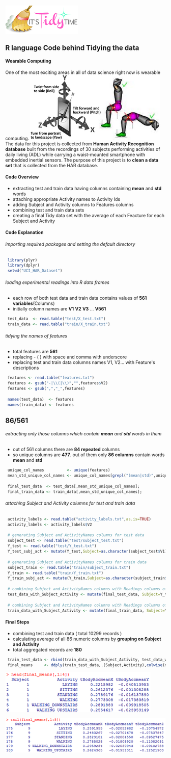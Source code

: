 ![tidy](/images/tidy_time.png)
## R language Code behind Tidying the data

#### Wearable Computing
One of the most exciting areas in all of data science right now is wearable computing. 
![PhoneMotion](/images/phone_motion.png)
The data for this project is collected from **Human Activity Recognition database** built from the recordings of 30 subjects performing activities of daily living (ADL) while carrying a waist-mounted smartphone with embedded inertial sensors. The purpose of this project is to **clean a data set** that is collected from the HAR database.

#### Code Overview
* extracting test and train data having columns containing **mean** and **std** words
* attaching appropriate Activity names to Activity Ids
* adding Subject and Activity columns to Features columns
* combining test and train data sets
* creating a final Tidy data set with the average of each Feacture for each Subject and Activity

#### Code Explanation

###### importing required packages and setting the default directory
~~~R
 library(plyr)
 library(dplyr)
 setwd("UCI_HAR_Dataset")                 
~~~

###### loading experimental readings into R data frames
* each row of both test data and train data contains values of **561 variables**(Columns)
* initially column names are **V1** **V2** **V3** ... **V561**
~~~R
 test_data  <- read.table("test/X_test.txt")    
 train_data <- read.table("train/X_train.txt")
~~~

###### tidying the names of features
* total features are **561**
* replacing - ( ) with space and comma with underscore
* replacing test and train data columns names V1, V2... with Feature's descriptions
~~~R
 features <- read.table("features.txt")          
 features <- gsub("-|\\(|\\)","",features$V2)     
 features <- gsub(",","_",features)
 
 names(test_data)  <- features
 names(train_data) <- features          
~~~

## 86/561
###### extracting only those columns which contain **mean** and **std** words in them
* out of 561 columns there are **84 repeated** columns
* so unique columns are **477**. out of them only **86 columns** contain words **mean** and **std** 
~~~R 
 unique_col_names          <- unique(features)  
 mean_std_unique_col_names <- unique_col_names[grepl("(mean|std)",unique_col_names,ignore.case=TRUE)]

 final_test_data  <- test_data[,mean_std_unique_col_names];
 final_train_data <- train_data[,mean_std_unique_col_names];
~~~

###### attaching Subject and Activity columns for test and train data 
~~~R
 activity_labels <- read.table("activity_labels.txt",as.is=TRUE)
 activity_labels <- activity_labels$V2

 # generating Subject and ActivityNames columns for test data
 subject_test <- read.table("test/subject_test.txt")
 Y_test <- read.table("test/Y_test.txt")
 Y_test_subj_act <- mutate(Y_test,Subject=as.character(subject_test$V1), Activity = factor(V1, labels = activity_labels))

 # generating Subject and ActivityNames columns for train data
 subject_train <- read.table("train/subject_train.txt")
 Y_train <- read.table("train/Y_train.txt")
 Y_train_subj_act <- mutate(Y_train,Subject=as.character(subject_train$V1), Activity = factor(V1, labels = activity_labels))

 # combining Subject and ActivityNames columns with Readings columns of test data
 test_data_with_Subject_Activity <- mutate(final_test_data, Subject=Y_test_subj_act$Subject, Activity = as.character(Y_test_subj_act$Activity))
 
 # combining Subject and ActivityNames columns with Readings columns of train data
 train_data_with_Subject_Activity <- mutate(final_train_data, Subject=Y_train_subj_act$Subject, Activity = as.character(Y_train_subj_act$Activity))
~~~

#### Final Steps
* combining test and train data ( total 10299 records )
* calculating average of all 86 numeric columns by **grouping on Subject and Activity** 
* total aggregated records are **180**
~~~R
 train_test_data <- rbind(train_data_with_Subject_Activity, test_data_with_Subject_Activity)
 final_means     <- ddply(train_test_data,.(Subject,Activity),colwise(mean,is.numeric))  
~~~
![1st 6 Final Averages](/images/final_head.png "1st 6 Final Averages")

![Last 6 Final Averages](/images/final_tail.png "Last 6 Final Averages")
